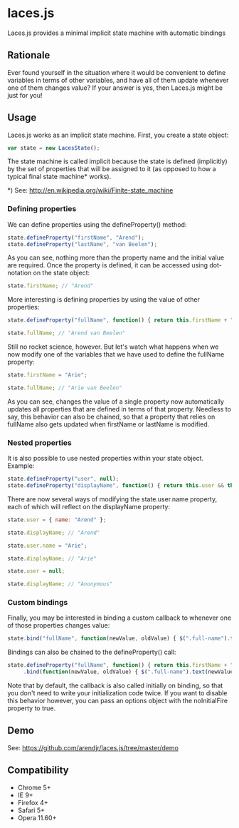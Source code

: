 
# laces.js

Laces.js provides a minimal implicit state machine with automatic bindings


## Rationale

Ever found yourself in the situation where it would be convenient to define
variables in terms of other variables, and have all of them update whenever one
of them changes value? If your answer is yes, then Laces.js might be just for
you!

## Usage

Laces.js works as an implicit state machine. First, you create a state object:

```js
var state = new LacesState();
```

The state machine is called implicit because the state is defined (implicitly)
by the set of properties that will be assigned to it (as opposed to how a
typical final state machine* works).

*) See: http://en.wikipedia.org/wiki/Finite-state_machine


### Defining properties

We can define properties using the defineProperty() method:

```js
state.defineProperty("firstName", "Arend");
state.defineProperty("lastName", "van Beelen");
```

As you can see, nothing more than the property name and the initial value are
required. Once the property is defined, it can be accessed using dot-notation on
the state object:

```js
state.firstName; // "Arend"
```

More interesting is defining properties by using the value of other properties:

```js
state.defineProperty("fullName", function() { return this.firstName + " " + this.lastName; });

state.fullName; // "Arend van Beelen"
```

Still no rocket science, however. But let's watch what happens when we now
modify one of the variables that we have used to define the fullName property:

```js
state.firstName = "Arie";

state.fullName; // "Arie van Beelen"
```

As you can see, changes the value of a single property now automatically updates
all properties that are defined in terms of that property. Needless to say, this
behavior can also be chained, so that a property that relies on fullName also
gets updated when firstName or lastName is modified.


### Nested properties

It is also possible to use nested properties within your state object. Example:

```js
state.defineProperty("user", null);
state.defineProperty("displayName", function() { return this.user && this.user.name || "Anonymous"; });
```

There are now several ways of modifying the state.user.name property, each of
which will reflect on the displayName property:

```js
state.user = { name: "Arend" };

state.displayName; // "Arend"

state.user.name = "Arie";

state.displayName; // "Arie"

state.user = null;

state.displayName; // "Anonymous"
```


### Custom bindings

Finally, you may be interested in binding a custom callback to whenever one of those
properties changes value:

```js
state.bind("fullName", function(newValue, oldValue) { $(".full-name").text(newValue); });
```

Bindings can also be chained to the defineProperty() call:

```js
state.defineProperty("fullName", function() { return this.firstName + " " + this.lastName; })
     .bind(function(newValue, oldValue) { $(".full-name").text(newValue); });
```

Note that by default, the callback is also called initially on binding, so that you
don't need to write your initialization code twice. If you want to disable this
behavior however, you can pass an options object with the noInitialFire property to
true.


## Demo

See: https://github.com/arendjr/laces.js/tree/master/demo


## Compatibility

- Chrome 5+
- IE 9+
- Firefox 4+
- Safari 5+
- Opera 11.60+
